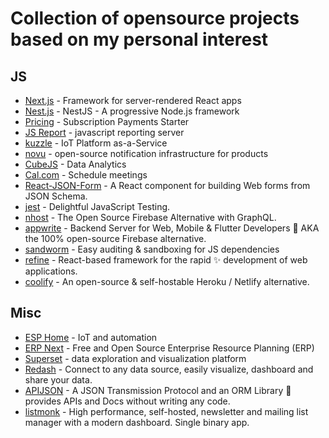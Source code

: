 # Collection of opensource projects based on my personal interest

## JS
 
- [Next.js](https://github.com/unicodeveloper/awesome-nextjs#readme) - Framework for server-rendered React apps
- [Nest.js](https://nestjs.com/) - NestJS - A progressive Node.js framework
- [Pricing](https://subscription-payments.vercel.app/) - Subscription Payments Starter
- [JS Report](https://jsreport.net/) - javascript reporting server
- [kuzzle](https://kuzzle.io/) - IoT Platform as-a-Service
- [novu](https://github.com/novuhq/novu) - open-source notification infrastructure for products
- [CubeJS](https://cube.dev/) - Data Analytics
- [Cal.com](https://cal.com/) - Schedule meetings
- [React-JSON-Form](https://github.com/rjsf-team/react-jsonschema-form) - A React component for building Web forms from JSON Schema.
- [jest](https://github.com/facebook/jest) - Delightful JavaScript Testing.
- [nhost](nhost.io) - The Open Source Firebase Alternative with GraphQL.
- [appwrite](https://github.com/appwrite/appwrite) -  Backend Server for Web, Mobile & Flutter Developers 🚀 AKA the 100% open-source Firebase alternative.
- [sandworm](https://sandworm.dev/) - Easy auditing & sandboxing for JS dependencies
- [refine](https://refine.dev) - React-based framework for the rapid ✨ development of web applications.
- [coolify](https://coolify.io) - An open-source & self-hostable Heroku / Netlify alternative.


## Misc

- [ESP Home](https://esphome.io/) - IoT and automation
- [ERP Next](https://github.com/frappe/erpnext) - Free and Open Source Enterprise Resource Planning (ERP)
- [Superset](https://superset.apache.org/) - data exploration and visualization platform
- [Redash](https://github.com/getredash/redash) - Connect to any data source, easily visualize, dashboard and share your data.
- [APIJSON](https://github.com/Tencent/APIJSON) - A JSON Transmission Protocol and an ORM Library 🚀 provides APIs and Docs without writing any code.
- [listmonk](https://listmonk.app/) - High performance, self-hosted, newsletter and mailing list manager with a modern dashboard. Single binary app.

